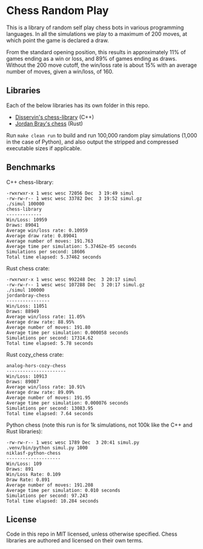 # Chess Random Play

This is a library of random self play chess bots in various programming languages. In all the simulations we play to a maximum of 200 moves, at which point the game is declared a draw.

From the standard opening position, this results in approximately 11% of games ending as a win or loss, and 89% of games ending as draws. Without the 200 move cutoff, the win/loss rate is about 15% with an average number of moves, given a win/loss, of 160.


## Libraries

Each of the below libraries has its own folder in this repo.

- [Disservin's chess-library](https://github.com/Disservin/chess-library) (C++)
- [Jordan Bray's chess](https://github.com/jordanbray/chess) (Rust)

Run `make clean run` to build and run 100,000 random play simulations (1,000 in the case of Python), and also output the stripped and compressed executable sizes if applicable.


## Benchmarks

C++ chess-library:

```
-rwxrwxr-x 1 wesc wesc 72056 Dec  3 19:49 simul
-rw-rw-r-- 1 wesc wesc 33782 Dec  3 19:52 simul.gz
./simul 100000
chess-library
-------------
Win/Loss: 10959
Draws: 89041
Average win/loss rate: 0.10959
Average draw rate: 0.89041
Average number of moves: 191.763
Average time per simulation: 5.37462e-05 seconds
Simulations per second: 18606
Total time elapsed: 5.37462 seconds
```

Rust chess crate:

```
-rwxrwxr-x 1 wesc wesc 992248 Dec  3 20:17 simul
-rw-rw-r-- 1 wesc wesc 107288 Dec  3 20:17 simul.gz
./simul 100000
jordanbray-chess
----------------
Win/Loss: 11051
Draws: 88949
Average win/loss rate: 11.05%
Average draw rate: 88.95%
Average number of moves: 191.80
Average time per simulation: 0.000058 seconds
Simulations per second: 17314.62
Total time elapsed: 5.78 seconds
```

Rust cozy_chess crate:

```
analog-hors-cozy-chess
----------------------
Win/Loss: 10913
Draws: 89087
Average win/loss rate: 10.91%
Average draw rate: 89.09%
Average number of moves: 191.95
Average time per simulation: 0.000076 seconds
Simulations per second: 13083.95
Total time elapsed: 7.64 seconds
```

Python chess (note this run is for 1k simulations, not 100k like the C++ and Rust libraries):

```
-rw-rw-r-- 1 wesc wesc 1789 Dec  3 20:41 simul.py
.venv/bin/python simul.py 1000
niklasf-python-chess
--------------------
Win/Loss: 109
Draws: 891
Win/Loss Rate: 0.109
Draw Rate: 0.891
Average number of moves: 191.208
Average time per simulation: 0.010 seconds
Simulations per second: 97.243
Total time elapsed: 10.284 seconds
```

## License

Code in this repo in MIT licensed, unless otherwise specified. Chess libraries are authored and licensed on their own terms.
